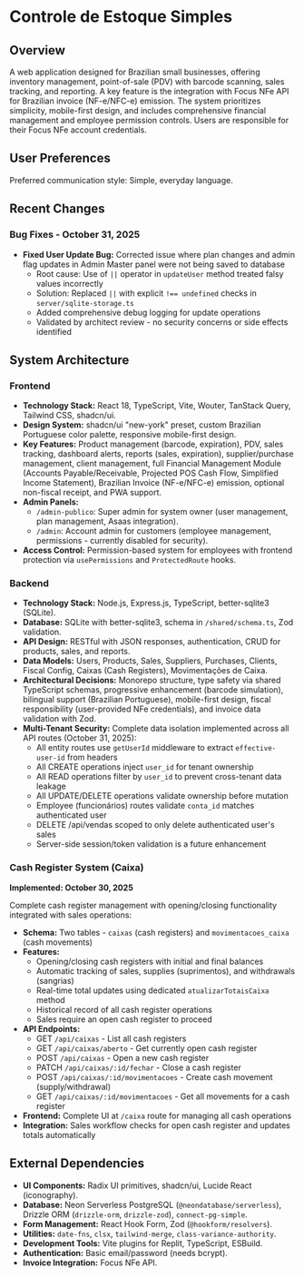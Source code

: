 # Controle de Estoque Simples

## Overview

A web application designed for Brazilian small businesses, offering inventory management, point-of-sale (PDV) with barcode scanning, sales tracking, and reporting. A key feature is the integration with Focus NFe API for Brazilian invoice (NF-e/NFC-e) emission. The system prioritizes simplicity, mobile-first design, and includes comprehensive financial management and employee permission controls. Users are responsible for their Focus NFe account credentials.

## User Preferences

Preferred communication style: Simple, everyday language.

## Recent Changes

### Bug Fixes - October 31, 2025
- **Fixed User Update Bug:** Corrected issue where plan changes and admin flag updates in Admin Master panel were not being saved to database
  - Root cause: Use of `||` operator in `updateUser` method treated falsy values incorrectly
  - Solution: Replaced `||` with explicit `!== undefined` checks in `server/sqlite-storage.ts`
  - Added comprehensive debug logging for update operations
  - Validated by architect review - no security concerns or side effects identified

## System Architecture

### Frontend

- **Technology Stack:** React 18, TypeScript, Vite, Wouter, TanStack Query, Tailwind CSS, shadcn/ui.
- **Design System:** shadcn/ui "new-york" preset, custom Brazilian Portuguese color palette, responsive mobile-first design.
- **Key Features:** Product management (barcode, expiration), PDV, sales tracking, dashboard alerts, reports (sales, expiration), supplier/purchase management, client management, full Financial Management Module (Accounts Payable/Receivable, Projected POS Cash Flow, Simplified Income Statement), Brazilian Invoice (NF-e/NFC-e) emission, optional non-fiscal receipt, and PWA support.
- **Admin Panels:**
    - `/admin-publico`: Super admin for system owner (user management, plan management, Asaas integration).
    - `/admin`: Account admin for customers (employee management, permissions - currently disabled for security).
- **Access Control:** Permission-based system for employees with frontend protection via `usePermissions` and `ProtectedRoute` hooks.

### Backend

- **Technology Stack:** Node.js, Express.js, TypeScript, better-sqlite3 (SQLite).
- **Database:** SQLite with better-sqlite3, schema in `/shared/schema.ts`, Zod validation.
- **API Design:** RESTful with JSON responses, authentication, CRUD for products, sales, and reports.
- **Data Models:** Users, Products, Sales, Suppliers, Purchases, Clients, Fiscal Config, Caixas (Cash Registers), Movimentações de Caixa.
- **Architectural Decisions:** Monorepo structure, type safety via shared TypeScript schemas, progressive enhancement (barcode simulation), bilingual support (Brazilian Portuguese), mobile-first design, fiscal responsibility (user-provided NFe credentials), and invoice data validation with Zod.
- **Multi-Tenant Security:** Complete data isolation implemented across all API routes (October 31, 2025):
  - All entity routes use `getUserId` middleware to extract `effective-user-id` from headers
  - All CREATE operations inject `user_id` for tenant ownership
  - All READ operations filter by `user_id` to prevent cross-tenant data leakage
  - All UPDATE/DELETE operations validate ownership before mutation
  - Employee (funcionários) routes validate `conta_id` matches authenticated user
  - DELETE /api/vendas scoped to only delete authenticated user's sales
  - Server-side session/token validation is a future enhancement

### Cash Register System (Caixa)

**Implemented: October 30, 2025**

Complete cash register management with opening/closing functionality integrated with sales operations:

- **Schema:** Two tables - `caixas` (cash registers) and `movimentacoes_caixa` (cash movements)
- **Features:**
  - Opening/closing cash registers with initial and final balances
  - Automatic tracking of sales, supplies (suprimentos), and withdrawals (sangrias)
  - Real-time total updates using dedicated `atualizarTotaisCaixa` method
  - Historical record of all cash register operations
  - Sales require an open cash register to proceed
- **API Endpoints:**
  - GET `/api/caixas` - List all cash registers
  - GET `/api/caixas/aberto` - Get currently open cash register
  - POST `/api/caixas` - Open a new cash register
  - PATCH `/api/caixas/:id/fechar` - Close a cash register
  - POST `/api/caixas/:id/movimentacoes` - Create cash movement (supply/withdrawal)
  - GET `/api/caixas/:id/movimentacoes` - Get all movements for a cash register
- **Frontend:** Complete UI at `/caixa` route for managing all cash operations
- **Integration:** Sales workflow checks for open cash register and updates totals automatically

## External Dependencies

- **UI Components:** Radix UI primitives, shadcn/ui, Lucide React (iconography).
- **Database:** Neon Serverless PostgreSQL (`@neondatabase/serverless`), Drizzle ORM (`drizzle-orm`, `drizzle-zod`), `connect-pg-simple`.
- **Form Management:** React Hook Form, Zod (`@hookform/resolvers`).
- **Utilities:** `date-fns`, `clsx`, `tailwind-merge`, `class-variance-authority`.
- **Development Tools:** Vite plugins for Replit, TypeScript, ESBuild.
- **Authentication:** Basic email/password (needs bcrypt).
- **Invoice Integration:** Focus NFe API.